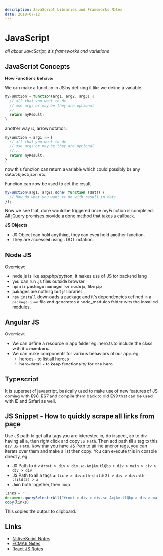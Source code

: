 ```yaml
---
description: JavaScript Libraries and Frameworks Notes
date: 2018-07-12
---
```


# JavaScript

_all about JavaScript, it's frameworks and variations_

## JavaScript Concepts

**How Functions behave:**

We can make a function in JS by defining it like we define a variable.

```javascript
myFunction = function(arg1, arg2, arg3) {
  // all that you want to do
  // use args or may be they are optional
  //...
  return myResult;
}
```

another way is, arrow notation:

```javascript
myFunction = arg1 => {
  // all that you want to do
  // use args or may be they are optional
  //...
  return myResult;
}
```

now this function can return a variable which could possibly be any data/object/json etc.

Function can now be used to get the result

```javascript
myFunction(arg1, arg2).done( function (data) {
  // Now do what you want to do with result in data
});
```

Now we see that, done would be triggered once myFunction is completed. All jQuery promises provide a done method that takes a callback.

**JS Objects**

- JS Object can hold anything, they can even hold another function.
- They are accessed using . DOT notation.

## Node JS

Overview:

- node js is like asp/php/python, it makes use of JS for backend lang.
- you can run .js files outside browser
- npm is package manager for node js, like pip
- pakages are nothing but js libraries.
- `npm install` downloads a package and it's dependencies defined in a `package.json` file and generates a node_modules folder with the installed modules.

## Angular JS

Overview:

- We can define a resource in app folder eg: hero.ts to include the class with it's members.
- We can make components for various behaviors of our app. eg:
  - heroes - to list all heroes
  - hero-detail - to keep functionality for one hero

## Typescript

It is superset of javascript, basically used to make use of new features of JS coming with ES6, ES7 and compile them back to old ES3 that can be used with IE and Safari as well.



## JS Snippet - How to quickly scrape all links from page

Use JS path to get all a tags you are interested in, do inspect, go to div having all a, then right click and copy `JS Path`. Then add path till `a` tag to this `div JS Path`. Now that you have JS Path to all the anchor tags, you can iterate over them and make a list then copy. You can execute this in console directly, eg:

- JS Path to div `#root > div > div.sc-AxjAm.tlQbp > div > main > div > div > div`
- JS Path to all a tags `article > div:nth-child(2) > div > div:nth-child(5) > a`
- Join both together, then loop

```javascript
links = '';
document.querySelectorAll("#root > div > div.sc-AxjAm.tlQbp > div > main > div > div > div > article > div:nth-child(2) > div > div:nth-child(5) > a").forEach(function (e) {links+="yourCmd "+e.href+" \n";})
copy(links)
```

This copies the output to clipboard.

## Links

- [NativeScript Notes](../nativescript-notes)
- [ECMA6 Notes](../js-ecma6-notes)
- [React JS Notes](../react-js-notes)
